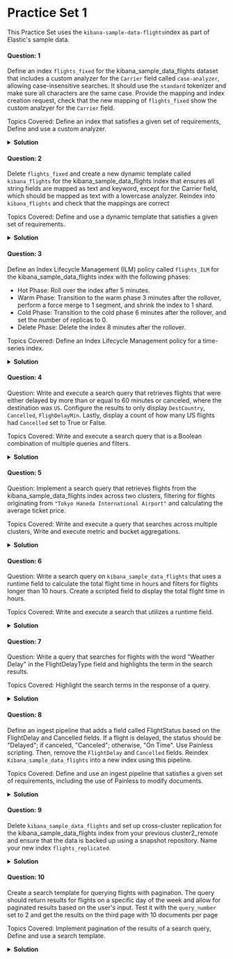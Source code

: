 # Practice Set 1
This Practice Set uses the `kibana-sample-data-flights`index as part of Elastic's sample data.
#### Question: 1
 Define an index `flights_fixed` for the kibana_sample_data_flights dataset that includes a custom analyzer for the `Carrier` field called `case-analyzer`, allowing case-insensitive searches. It should use the `standard` tokenizer and make sure all characters are the same case. Provide the mapping and index creation request, check that the new mapping of `flights_fixed` show the custom analzyer for the `Carrier` field.

Topics Covered: Define an index that satisfies a given set of requirements, Define and use a custom analyzer.

<details close>
    <summary><b>Solution</b></summary>

```bash
PUT flights_fixed
{
  "settings": {
    "analysis": {
      "analyzer": {
        "case-analyzer": {
          "type": "custom", 
          "tokenizer": "standard",
          "filter": [
            "lowercase"
          ]
        }
      }
    }
  },
  "mappings": {
    "properties": {
      "Carrier" : {
        "type": "text",
        "analyzer": "case-analyzer"
      }
    }
  }
}

POST flights_fixed/_analyze
{
  "analyzer": "case-analyzer",
  "text": "JetStar"
}

POST _reindex
{
  "source": {
    "index": "kibana_sample_data_flights"
  },
  "dest": {
    "index": "flights_fixed"
  }
}

GET flights_fixed/_mapping
```

</details>

#### Question: 2
 Delete `flights_fixed` and create a new dynamic template called `kibana_flights` for the kibana_sample_data_flights index that ensures all string fields are mapped as text and keyword, except for the Carrier field, which should be mapped as text with a lowercase analyzer. Reindex into `kibana_flights` and check that the mappings are correct

Topics Covered: Define and use a dynamic template that satisfies a given set of requirements.

<details close>
    <summary><b>Solution</b></summary>

``` bash

PUT kibana_flights/
{
  "settings": {
    "analysis": {
      "analyzer": {
        "case-analyzer": {
          "type": "custom", 
          "tokenizer": "standard",
          "filter": [
            "lowercase"
          ]
        }
      }
    }
  },
  "mappings": {
    "dynamic_templates": [
      {
        "strings_as_ip": {
          "match_mapping_type": "string",
          "match": "*",
          "unmatch" : "Carrier",
          "mapping" : {
            "type" : "keyword"
          }
        }
      }
    ],
    "properties": {
      "Carrier" : {
        "type": "text",
        "analyzer": "case-analyzer"
      }
    }
  }
}


POST _reindex
{
  "source": {
    "index": "kibana_sample_data_flights"
  },
  "dest": {
    "index": "kibana_flights"
  }
}

GET kibana_flights/_mapping

```

</details>



#### Question: 3
Define an Index Lifecycle Management (ILM) policy called `flights_ILM` for the kibana_sample_data_flights index with the following phases:

* Hot Phase: Roll over the index after 5 minutes.
* Warm Phase: Transition to the warm phase 3 minutes after the rollover, perform a force merge to 1 segment, and shrink the index to 1 shard.
* Cold Phase: Transition to the cold phase 6 minutes after the rollover, and set the number of replicas to 0.
* Delete Phase: Delete the index 8 minutes after the rollover.

Topics Covered: Define an Index Lifecycle Management policy for a time-series index.

<details close>
    <summary><b>Solution</b></summary>

```bash
PUT _ilm/policy/flights_ILM
{
  "policy": {
    "phases": {
      "hot": {
        "actions": {
          "rollover": {
            "max_age": "5m"
          },
          "set_priority": {
            "priority": 100
          }
        },
        "min_age": "0ms"
      },
      "warm": {
        "min_age": "8m",
        "actions": {
          "set_priority": {
            "priority": 50
          },
          "forcemerge": {
            "max_num_segments": 1
          },
          "shrink": {
            "number_of_shards": 1
          }
        }
      },
      "cold": {
        "min_age": "11m",
        "actions": {
          "set_priority": {
            "priority": 0
          },
          "allocate": {
            "number_of_replicas": 0
          }
        }
      },
      "delete": {
        "min_age": "13m",
        "actions": {
          "delete": {}
        }
      }
    }
  }
}
```

</details>



#### Question: 4
Question: Write and execute a search query that retrieves flights that were either delayed by more than or equal to 60 minutes or canceled, where the destination was `US`. Configure the results to only display `DestCountry`, `Cancelled`, `FlighDelayMin`. Lastly, display a count of how many US flights had `Cancelled` set to True or False.

Topics Covered: Write and execute a search query that is a Boolean combination of multiple queries and filters.

<details close>
    <summary><b>Solution</b></summary>

```bash

GET kibana_flights/_search
GET kibana_flights/_search
{
  "_source": ["DestCountry", "Cancelled", "FlightDelayMin"], 
  "query": {
    "bool": {
      "should": [
        {"range": {
          "FlightDelayMin": {
            "gte": 60
          }
        }},
        {"term": {
          "Cancelled": true
        }}
      ],
      "minimum_should_match": 1,
      "filter": [
        {"term": {
          "DestCountry": "US"
        }}
      ]
    }
  },
  "sort": [
    {
      "FlightDelayMin": {
        "order": "asc"
      }
    }
  ],
  "aggs": {
    "sum_cancelled": {
      "terms": {
        "field": "Cancelled"
      }
      }
  }
}

```
</details>


#### Question: 5
Question: Implement a search query that retrieves flights from the kibana_sample_data_flights index across two clusters, filtering for flights originating from `"Tokyo Haneda International Airport"` and calculating the average ticket price.

Topics Covered: Write and execute a query that searches across multiple clusters, Write and execute metric and bucket aggregations.
<details close>
    <summary><b>Solution</b></summary>

```bash



####
POST kibana_sample_data_flights/_delete_by_query
{
  "query": {
    "match": {
      "DestCountry": "US"
    }
  }
}


GET kibana_sample_data_flights/_search
{
  "query": {
    "match": {
      "DestCountry": "US"
    }
  }
}



# In Cluster 2: change the index to only have flights to US
POST kibana_sample_data_flights/_delete_by_query
{
  "query": {
    "bool": {
      "must_not": [
        {"match": {
          "DestCountry": "US"
        }}
      ]
    }
  }
}




GET kibana_sample_data_flights/_search
{
  "query": {
    "bool": {
      "must_not": [
        {"match": {
          "DestCountry": "US"
        }}
      ]
    }
  }
}


# In Cluster 1:
PUT _cluster/settings
{
  "persistent": {
    "cluster": {
      "remote": {
        "cluster2_remote": {
          "skip_unavailable": false,
          "mode": "sniff",
          "proxy_address": null,
          "proxy_socket_connections": null,
          "server_name": null,
          "seeds": [
            "node5:9304"
          ],
          "node_connections": 3
        }
      }
    }
  }
}

GET cluster2_remote:kibana_sample_data_flights/_search

GET kibana_sample_data_flights,cluster2_remote:kibana_sample_data_flights/_search
{
  "query": {
  "term": {
    "Origin": "Tokyo Haneda International Airport"
  }
  },
  "aggs": {
    "avg_ticket_price": {
      "avg": {
        "field": "AvgTicketPrice"
      }
    }
  }
}

```
</details>

#### Question: 6
Question: Write a search query on `kibana_sample_data_flights` that uses a runtime field to calculate the total flight time in hours and filters for flights longer than 10 hours.  Create a scripted field to display the total flight time in hours.

Topics Covered: Write and execute a search that utilizes a runtime field.
<details close>
    <summary><b>Solution</b></summary>

```bash

GET kibana_sample_data_flights/_search?
{
  "_source": ["FlightNum", "total_flight_time"], 
  "runtime_mappings": {
    "total_flight_time": {
      "type": "double",
      "script": {
        "source": "emit(doc['FlightTimeMin'].value / 60.0 )"
      }
    }
  },
  "query": {
    "range" : {
      "total_flight_time" : {
        "gte": 10.0
      }
    }
  },
  "script_fields": {
    "total_flight_time": {
      "script": {
        "source": "doc['FlightTimeMin'].value / 60.0"
      }
    }
  }
}

GET kiba/_search


GET kibana_sample_data_flights
```
</details>



#### Question: 7
Question: Write a query that searches for flights with the word "Weather Delay" in the FlightDelayType field and highlights the term in the search results.

Topics Covered: Highlight the search terms in the response of a query.
<details close>
    <summary><b>Solution</b></summary>

```bash

GET kibana_sample_data_flights/_search
{
  "query": {
    "term": {
      "FlightDelayType": {
        "value": "Weather Delay"
      }
    }
  },
  "highlight": {
    "fields": {"FlightDelayType": {}}
  }
}

```
</details>

#### Question: 8
Define an ingest pipeline that adds a field called FlightStatus based on the FlightDelay and Cancelled fields. If a flight is delayed, the status should be "Delayed"; if canceled, "Canceled"; otherwise, "On Time". Use Painless scripting. Then, remove the `FlightDelay` and `Cancelled` fields. Reindex `Kibana_sample_data_flights` into a new index using this pipeline.

Topics Covered: Define and use an ingest pipeline that satisfies a given set of requirements, including the use of Painless to modify documents.
<details close>
    <summary><b>Solution</b></summary>

```bash

PUT _ingest/pipeline/flightstatus_pipeline
{
  "processors": [
  {
    "script": {
      "source": "String response = \"\";\nif (ctx['FlightDelay'] == true) {\n    response = \"Delayed\"\n} else if (ctx['Cancelled'] == true) {\n    response = \"Cancelled\"\n} else {\n    response = \"On time\"\n}\n\nctx['Flight Status'] = response;"
    }
  },
  {
    "remove": {
      "field": [
        "FlightDelay",
        "Cancelled"
      ]
    }
  }
  ]
}

PUT flights_with_status
POST _reindex 
{
  "source" :
  {
    "index" : "kibana_sample_data_flights"
  },
  "dest" : 
  {
    "index": "flights_with_status",
    "pipeline": "flightstatus_pipeline"
  }
}

GET flights_with_status/_search?size=1
```
</details>

#### Question: 9
Delete `kibana_sample_data_flights` and set up cross-cluster replication for the kibana_sample_data_flights index from your previous cluster2_remote and ensure that the data is backed up using a snapshot repository. Name your new index `flights_replicated`.
<details close>
    <summary><b>Solution</b></summary>

```bash

# Register a new snaprepo in StackManagement>snaprepositories

GET _snapshot/flights_repo

PUT _snapshot/flights_repo/my-snap
{
  "indices": "kibana_sample_data_flights"
}


DELETE kibana_sample_data_flights


PUT /flights_replicated/_ccr/follow
{
  "remote_cluster": "cluster2_remote",
  "leader_index": "kibana_sample_data_flights",
  "max_read_request_operation_count": 5120,
  "max_outstanding_read_requests": 12,
  "max_read_request_size": "32mb",
  "max_write_request_operation_count": 5120,
  "max_write_request_size": "9223372036854775807b",
  "max_outstanding_write_requests": 9,
  "max_write_buffer_count": 2147483647,
  "max_write_buffer_size": "512mb",
  "max_retry_delay": "500ms",
  "read_poll_timeout": "1m"
}

GET flights_replicated/_search
```
</details>

#### Question: 10
Create a search template for querying flights with pagination. The query should return results for flights on a specific day of the week and allow for paginated results based on the user's input. Test it with the `query_number` set to 2 and get the results on the third page with 10 documents per page

Topics Covered: Implement pagination of the results of a search query, Define and use a search template.
<details close>
    <summary><b>Solution</b></summary>

```bash
PUT _scripts/day_of_week_search
{
  "script": {
    "lang": "mustache",
    "source": {
      "query": {
        "match": {
          "dayOfWeek": "{{query_number}}"
        }
      },
      "from": "{{from}}",
      "size": "{{size}}"
    }
  }
}

GET flights_replicated/_search/template
{
  "id": "day_of_week_search",
  "params": {
    "query_number": 2,
    "from": 20,
    "size": 10
  }
}
```
</details>
